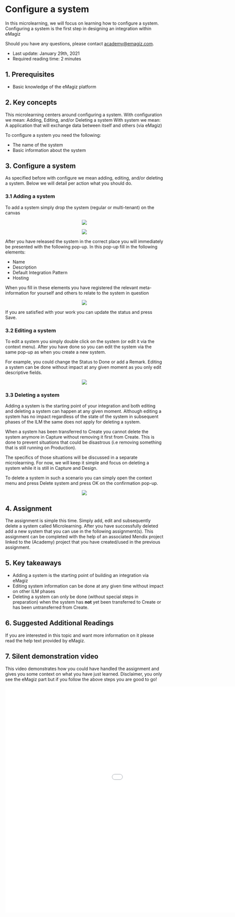 # Configure a system

In this microlearning, we will focus on learning how to configure a system. 
Configuring a system is the first step in designing an integration within eMagiz

Should you have any questions, please contact academy@emagiz.com.

- Last update: January 29th, 2021
- Required reading time: 2 minutes

## 1. Prerequisites
- Basic knowledge of the eMagiz platform

## 2. Key concepts
This microlearning centers around configuring a system.
With configuration we mean: Adding, Editing, and/or Deleting a system
With system we mean: A application that will exchange data between itself and others (via eMagiz)

To configure a system you need the following:
- The name of the system
- Basic information about the system

## 3. Configure a system

As specified before with configure we mean adding, editing, and/or deleting a system. Below we will detail per action what you should do.

### 3.1 Adding a system

To add a system simply drop the system (regular or multi-tenant) on the canvas

<p align="center"><img src="../../img/microlearning/ml-configure-a-system--drag-system-on-canvas-start.png"></p> 

<p align="center"><img src="../../img/microlearning/ml-configure-a-system--drag-system-on-canvas.png"></p> 

After you have released the system in the correct place you will immediately be presented with the following pop-up. In this pop-up fill in the following elements:

- Name
- Description
- Default Integration Pattern
- Hosting

When you fill in these elements you have registered the relevant meta-information for yourself and others to relate to the system in question

<p align="center"><img src="../../img/microlearning/ml-configure-a-system--fill-in-system-details.png"></p>

If you are satisfied with your work you can update the status and press Save.

### 3.2 Editing a system

To edit a system you simply double click on the system (or edit it via the context menu). After you have done so you can edit the system via the same pop-up as when you create a new system.

For example, you could change the Status to Done or add a Remark. Editing a system can be done without impact at any given moment as you only edit descriptive fields.

<p align="center"><img src="../../img/microlearning/ml-configure-a-system--edit-system-details.png"></p>

### 3.3 Deleting a system

Adding a system is the starting point of your integration and both editing and deleting a system can happen at any given moment.
Although editing a system has no impact regardless of the state of the system in subsequent phases of the ILM the same does not apply for deleting a system.

When a system has been transferred to Create you cannot delete the system anymore in Capture without removing it first from Create. 
This is done to prevent situations that could be disastrous (i.e removing something that is still running on Production).

The specifics of those situations will be discussed in a separate microlearning. For now, we will keep it simple and focus on deleting a system while it is still in Capture and Design.

To delete a system in such a scenario you can simply open the context menu and press Delete system and press OK on the confirmation pop-up.

<p align="center"><img src="../../img/microlearning/ml-configure-a-system--delete-a-system.png"></p>

## 4. Assignment

The assignment is simple this time. Simply add, edit and subsequently delete a system called Microlearning. 
After you have successfully deleted add a new system that you can use in the following assignment(s).
This assignment can be completed with the help of an associated Mendix project linked to the (Academy) project that you have created/used in the previous assignment.

## 5. Key takeaways

- Adding a system is the starting point of building an integration via eMagiz
- Editing system information can be done at any given time without impact on other ILM phases
- Deleting a system can only be done (without special steps in preparation) when the system has **not** yet been transferred to Create or has been untransferred from Create.

## 6. Suggested Additional Readings

If you are interested in this topic and want more information on it please read the help text provided by eMagiz.

## 7. Silent demonstration video

This video demonstrates how you could have handled the assignment and gives you some context on what you have just learned. Disclaimer, you only see the eMagiz part but if you follow the above steps you are good to go!

<iframe width="1280" height="720" src="../../vid/microlearning/microlearning-configure-a-system.mp4" frameborder="0" allow="accelerometer; autoplay; clipboard-write; encrypted-media; gyroscope; picture-in-picture" allowfullscreen></iframe>